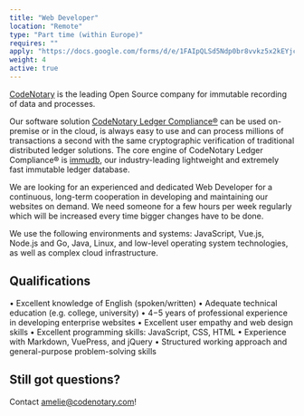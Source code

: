 ```yaml
---
title: "Web Developer"
location: "Remote" 
type: "Part time (within Europe)" 
requires: "" 
apply: "https://docs.google.com/forms/d/e/1FAIpQLSd5Ndp0br8vvkz5x2kEYjcq1sQybFKetpwt0TZVkNbaR8REjg/viewform?usp=sf_link"
weight: 4
active: true
---
```


[CodeNotary](https://codenotary.com/) is the leading Open Source company for immutable recording of data and processes.

Our software solution [CodeNotary Ledger Compliance®](https://codenotary.com/products/ledger-compliance/) can be used on-premise or in the cloud, is always easy to use and can process millions of transactions a second with the same cryptographic verification of traditional distributed ledger solutions. The core engine of CodeNotary Ledger Compliance® is [immudb](https://codenotary.com/technologies/immudb/), our industry-leading lightweight and extremely fast immutable ledger database.

We are looking for an experienced and dedicated Web Developer for a continuous, long-term cooperation in developing and maintaining our websites on demand. We need someone for a few hours per week regularly which will be increased every time bigger changes have to be done.

We use the following environments and systems: JavaScript, Vue.js, Node.js and Go, Java, Linux, and low-level operating system technologies, as well as complex cloud infrastructure.


## Qualifications

• Excellent knowledge of English (spoken/written)
• Adequate technical education (e.g. college, university)
• 4−5 years of professional experience in developing enterprise websites
• Excellent user empathy and web design skills
• Excellent programming skills: JavaScript, CSS, HTML
• Experience with Markdown, VuePress, and jQuery
• Structured working approach and general-purpose problem-solving skills


## Still got questions?

Contact [amelie@codenotary.com](mailto:amelie@codenotary.com?subject=[Hiring][Web-Developer])!
